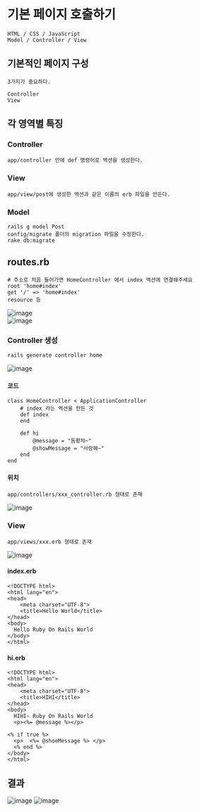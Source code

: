 # 기본 페이지 호출하기
    HTML / CSS / JavaScript
    Model / Controller / View 
    
## 기본적인 페이지 구성 
    3가지가 중요하다. 
    
    Controller
    View 

## 각 영역별 특징
### Controller
    app/controller 안에 def 명령어로 액션을 생성한다.
### View
    app/view/post에 생성한 액션과 같은 이름의 erb 파일을 만든다.
### Model
    rails g model Post
    config/migrate 폴더의 migration 파일을 수정한다.
    rake db:migrate




## routes.rb
    # 주소로 처음 들어가면 HomeController 에서 index 엑션에 연결해주세요
    root 'home#index'
    get '/' => 'home#index'
    resource 등
![image](https://user-images.githubusercontent.com/22822369/186712294-89592117-051d-4f0e-9da7-0e364e4c387d.png)  
![image](https://user-images.githubusercontent.com/22822369/186714624-a9c35f07-4da4-484d-ad00-449fcbaa944c.png)  
### Controller 생성
    rails generate controller home
![image](https://user-images.githubusercontent.com/22822369/186712667-c617aee1-4c36-44ca-a9a0-b42323d7be5e.png)  

#### 코드
    class HomeController < ApplicationController
        # index 라는 엑션을 만든 것
        def index
        end
        
        def hi
            @message = "돔황챠~"
            @showMessage = "사랑해~"
        end
    end


#### 위치
    app/controllers/xxx_controller.rb 형태로 존재
![image](https://user-images.githubusercontent.com/22822369/186712803-364d4c58-23b1-4dcc-a511-65f749fd66af.png)

### View
    app/views/xxx.erb 형태로 존재
![image](https://user-images.githubusercontent.com/22822369/186713524-932ed7a0-a9e2-498b-8362-c93b8f6c146b.png)

#### index.erb
    <!DOCTYPE html>
    <html lang="en">
    <head>
        <meta charset="UTF-8">
        <title>Hello World</title>
    </head>
    <body>
      Hello Ruby On Rails World
    </body>
    </html>

#### hi.erb
    <!DOCTYPE html>
    <html lang="en">
    <head>
        <meta charset="UTF-8">
        <title>HIHI</title>
    </head>
    <body>
      HIHI~ Ruby On Rails World
      <p><%= @message %></p>
    
    <% if true %>
      <p>  <%= @shoeMessage %> </p>
      <% end %>
    </body>
    </html>

## 결과
![image](https://user-images.githubusercontent.com/22822369/186714414-068ec61e-4243-4541-a0af-fbc9d217c78d.png)
![image](https://user-images.githubusercontent.com/22822369/186715363-e33c4668-d50c-4ad5-87bc-d7ca0734b647.png)




